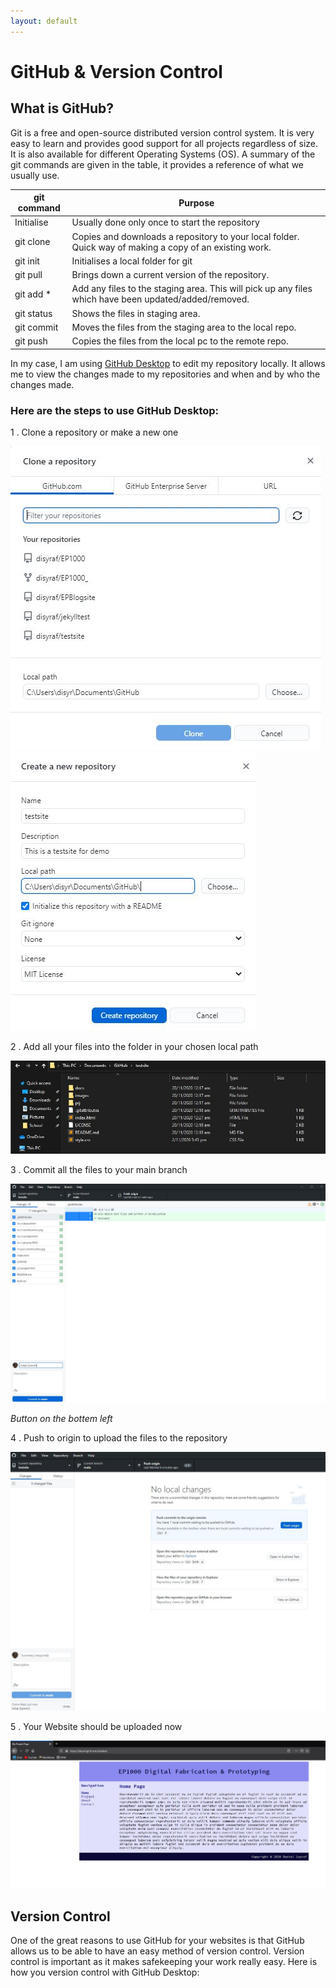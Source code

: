 ```yaml
---
layout: default
---
```


# GitHub & Version Control

## What is GitHub?
Git is a free and open-source distributed version control system. It is very easy to learn and provides good support for all projects regardless of size. It is also available for different Operating Systems (OS). A summary of the git commands are given in the table, it provides a reference of what we usually use.

| git command | Purpose |
| ----------- | ------- |
| Initialise  | Usually done only once to start the repository |
| git clone   |	Copies and downloads a repository to your local folder. Quick way of making a copy of an existing work. |
| git init    |	Initialises a local folder for git |
| git pull    |	Brings down a current version of the repository. | 
| git add *   |	Add any files to the staging area. This will pick up any files which have been updated/added/removed. |
| git status  |	Shows the files in staging area. |
| git commit  |	Moves the files from the staging area to the local repo. |
| git push | 	Copies the files from the local pc to the remote repo. |

In my case, I am using [GitHub Desktop](https://desktop.github.com/) to edit my repository locally. It allows me to view the changes made to my repositories and when and by who the changes made.

### Here are the steps to use GitHub Desktop:

1 . Clone a repository or make a new one

![](images/a5/vc-0.jpg) 
![](images/a5/vc-1.jpg) 

2 . Add all your files into the folder in your chosen local path

![](images/a5/vc-2.jpg)

3 . Commit all the files to your main branch

![](images/a5/vc-3.jpg)

*Button on the bottem left*

4 . Push to origin to upload the files to the repository

![](images/a5/vc-4.jpg)

5 . Your Website should be uploaded now

![](images/a5/vc-5.jpg)


## Version Control

One of the great reasons to use GitHub for your websites is that GitHub allows us to be able to have an easy method of version control. Version control is important as it makes safekeeping your work really easy. Here is how you version control with GitHub Desktop:


